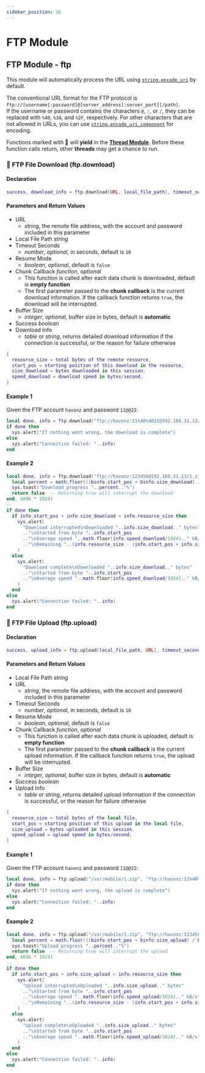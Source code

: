 ```yaml
---
sidebar_position: 16
---
```


# FTP Module

## FTP Module - ftp

This module will automatically process the URL using [`string.encode_uri`](./exstring.md#-url-encoding-stringencode_uristringencode_uri_component) by default.

The conventional URL format for the FTP protocol is `ftp://[username[:password]@]server_address[:server_port][/path]`.  
If the username or password contains the characters `@`, `:`, or `/`, they can be replaced with `%40`, `%3A`, and `%2F`, respectively. For other characters that are not allowed in URLs, you can use [`string.encode_uri_component`](./exstring.md#-url-encoding-stringencode_uristringencode_uri_component) for encoding.

Functions marked with 🚥 will **yield** in the [**Thread Module**](./thread.md). Before these function calls return, other **threads** may get a chance to run.

### 🚥 FTP File Download \(**ftp\.download**\)

#### Declaration

```lua
success, download_info = ftp.download(URL, local_file_path[, timeout_seconds, resume_mode, chunk_callback, buffer_size])
```

#### Parameters and Return Values

- URL
  - *string*, the remote file address, with the account and password included in this parameter
- Local File Path *string*
- Timeout Seconds
  - *number*, *optional*, in seconds, default is `10`
- Resume Mode
  - *boolean*, *optional*, default is `false`
- Chunk Callback *function*, *optional*
  - This function is called after each data chunk is downloaded, default is **empty function**
  - The first parameter passed to the **chunk callback** is the current download information. If the callback function returns `true`, the download will be interrupted.
- Buffer Size
  - *integer*, *optional*, buffer size in bytes, default is **automatic**
- Success *boolean*
- Download Info
  - *table* or *string*, returns detailed download information if the connection is successful, or the reason for failure otherwise

```lua title="Download Info Table Structure"
{
  resource_size = total bytes of the remote resource,
  start_pos = starting position of this download in the resource,
  size_download = bytes downloaded in this session,
  speed_download = download speed in bytes/second,
}
```

#### Example 1

Given the FTP account `havonz` and password `11@@22`:

```lua title="ftp.download"
local done, info = ftp.download("ftp://havonz:11%40%4022@192.168.31.13/1.zip", "/var/mobile/1.zip")
if done then
  sys.alert("If nothing went wrong, the download is complete")
else
  sys.alert("Connection failed: "..info)
end
```

#### Example 2

```lua title="ftp.download"
local done, info = ftp.download("ftp://havonz:123456@192.168.31.13/1.zip", "/var/mobile/1.zip", 10, true, function(binfo)
  local percent = math.floor(((binfo.start_pos + binfo.size_download) / binfo.resource_size) * 100)
  sys.toast("Download progress "..percent.."%")
  return false  -- Returning true will interrupt the download
end, 4096 * 1024)
--
if done then
  if info.start_pos + info.size_download < info.resource_size then
    sys.alert(
      "Download interrupted\nDownloaded "..info.size_download.." bytes"
      .."\nStarted from byte "..info.start_pos
      .."\nAverage speed "..math.floor(info.speed_download/1024).." kB/s"
      .."\nRemaining "..(info.resource_size - (info.start_pos + info.size_download)).." bytes"
    )
  else
    sys.alert(
      "Download complete\nDownloaded "..info.size_download.." bytes"
      .."\nStarted from byte "..info.start_pos
      .."\nAverage speed "..math.floor(info.speed_download/1024).." kB/s"
    )
  end
else
  sys.alert("Connection failed: "..info)
end
```

### 🚥 FTP File Upload \(**ftp\.upload**\)

#### Declaration

```lua
success, upload_info = ftp.upload(local_file_path, URL[, timeout_seconds, resume_mode, chunk_callback, buffer_size])
```

#### Parameters and Return Values

- Local File Path *string*
- URL
  - *string*, the remote file address, with the account and password included in this parameter
- Timeout Seconds
  - *number*, *optional*, in seconds, default is `10`
- Resume Mode
  - *boolean*, *optional*, default is `false`
- Chunk Callback *function*, *optional*
  - This function is called after each data chunk is uploaded, default is **empty function**
  - The first parameter passed to the **chunk callback** is the current upload information. If the callback function returns `true`, the upload will be interrupted.
- Buffer Size
  - *integer*, *optional*, buffer size in bytes, default is **automatic**
- Success *boolean*
- Upload Info
  - *table* or *string*, returns detailed upload information if the connection is successful, or the reason for failure otherwise

```lua title="Upload Info Table Structure"
{
  resource_size = total bytes of the local file,
  start_pos = starting position of this upload in the local file,
  size_upload = bytes uploaded in this session,
  speed_upload = upload speed in bytes/second,
}
```

#### Example 1

Given the FTP account `havonz` and password `11@@22`:

```lua title="ftp.upload"
local done, info = ftp.upload("/var/mobile/1.zip", "ftp://havonz:11%40%4022@192.168.31.13/1.zip")
if done then
  sys.alert("If nothing went wrong, the upload is complete")
else
  sys.alert("Connection failed: "..info)
end
```

#### Example 2

```lua title="ftp.upload"
local done, info = ftp.upload("/var/mobile/1.zip", "ftp://havonz:123456@192.168.31.13/1.zip", 10, true, function(binfo)
  local percent = math.floor(((binfo.start_pos + binfo.size_upload) / binfo.resource_size) * 100)
  sys.toast("Upload progress "..percent.."%")
  return false  -- Returning true will interrupt the upload
end, 4096 * 1024)
--
if done then
  if info.start_pos + info.size_upload < info.resource_size then
    sys.alert(
      "Upload interrupted\nUploaded "..info.size_upload.." bytes"
      .."\nStarted from byte "..info.start_pos
      .."\nAverage speed "..math.floor(info.speed_upload/1024).." kB/s"
      .."\nRemaining "..(info.resource_size - (info.start_pos + info.size_upload)).." bytes"
    )
  else
    sys.alert(
      "Upload complete\nUploaded "..info.size_upload.." bytes"
      .."\nStarted from byte "..info.start_pos
      .."\nAverage speed "..math.floor(info.speed_upload/1024).." kB/s"
    )
  end
else
  sys.alert("Connection failed: "..info)
end
